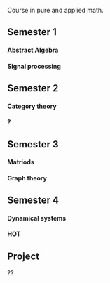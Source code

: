 Course in pure and applied math.

## Semester 1

#### Abstract Algebra

#### Signal processing


## Semester 2


#### Category theory


#### ?


## Semester 3

#### Matriods

#### Graph theory


## Semester 4

#### Dynamical systems


#### HOT


## Project

??
